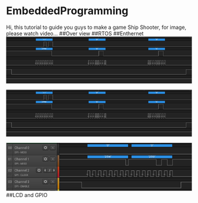 # EmbeddedProgramming
Hi, this tutorial to guide you guys to make a game Ship Shooter, for image, please watch video...
##Over view
##RTOS
##Enthernet
![](https://github.com/NguyenLuongDuyKhanh/EmbeddedProgramming/blob/master/img/readMac.PNG)

![](https://github.com/NguyenLuongDuyKhanh/EmbeddedProgramming/blob/master/img/readMadfdfc.PNG)

![](https://github.com/NguyenLuongDuyKhanh/EmbeddedProgramming/blob/master/img/readecon.PNG)
##LCD and GPIO
